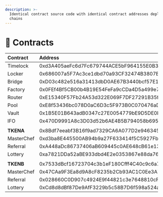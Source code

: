 ```yaml
---
description: >-
  Identical contract source code with identical contract addresses deployed on all chains
  chains
---
```


# 📑 Contracts

| **Contract** | Address | BSC | Heco | Polygon | Fantom |
| :--- | :--- | :---: | :---: | :---: | :---: |
| Timelock | 0xd3A405aeFc6d7Fc679744ACE5bF964155E0B39d9 | [view](https://testnet.bscscan.com/address/0xd3A405aeFc6d7Fc679744ACE5bF964155E0B39d9#code) | [view](https://testnet.hecoinfo.com/address/0xd3A405aeFc6d7Fc679744ACE5bF964155E0B39d9#code) | [view](https://mumbai.polygonscan.com/address/0xd3A405aeFc6d7Fc679744ACE5bF964155E0B39d9#code) | [view](https://testnet.ftmscan.com/address/0xd3A405aeFc6d7Fc679744ACE5bF964155E0B39d9#code) |
| Locker | 0x686007a5F7Ac3ce1dbd70a93CF32474B3807B69d | [view](https://testnet.bscscan.com/address/0x686007a5F7Ac3ce1dbd70a93CF32474B3807B69d#code) | [view](https://testnet.hecoinfo.com/address/0x686007a5F7Ac3ce1dbd70a93CF32474B3807B69d#code) | [view](https://mumbai.polygonscan.com/address/0x686007a5F7Ac3ce1dbd70a93CF32474B3807B69d#code) | [view](https://testnet.ftmscan.com/address/0x686007a5F7Ac3ce1dbd70a93CF32474B3807B69d#code) |
| Bridge | 0xD03c482e516a31413dbD0AE67B3440bcf57E1078 | [view](https://testnet.bscscan.com/address/0xD03c482e516a31413dbD0AE67B3440bcf57E1078#code) | [view](https://testnet.hecoinfo.com/address/0xD03c482e516a31413dbD0AE67B3440bcf57E1078#code) | [view](https://mumbai.polygonscan.com/address/0xD03c482e516a31413dbD0AE67B3440bcf57E1078#code) | [view](https://testnet.ftmscan.com/address/0xD03c482e516a31413dbD0AE67B3440bcf57E1078#code) |
| Factory | 0x0FEf4Bf5CB00b4B19E54FeFa9cCDa4D5a499e7A2 | [view](https://testnet.bscscan.com/address/0x0FEf4Bf5CB00b4B19E54FeFa9cCDa4D5a499e7A2#code) | [view](https://testnet.hecoinfo.com/address/0x0FEf4Bf5CB00b4B19E54FeFa9cCDa4D5a499e7A2#code) | [view](https://mumbai.polygonscan.com/address/0x0FEf4Bf5CB00b4B19E54FeFa9cCDa4D5a499e7A2#code) | [view](https://testnet.ftmscan.com/address/0x0FEf4Bf5CB00b4B19E54FeFa9cCDa4D5a499e7A2#code) |
| Router | 0xE15340F57Fb24A53d322E069F7DF27291B35f89f | [view](https://testnet.bscscan.com/address/0xE15340F57Fb24A53d322E069F7DF27291B35f89f#code) | [view](https://testnet.hecoinfo.com/address/0xE15340F57Fb24A53d322E069F7DF27291B35f89f#code) | [view](https://mumbai.polygonscan.com/address/0xE15340F57Fb24A53d322E069F7DF27291B35f89f#code) | [view](https://testnet.ftmscan.com/address/0xE15340F57Fb24A53d322E069F7DF27291B35f89f#code) |
| Pool | 0xE8f53436bc078D0aC6D3c5F973B0C070476aDf54 | [view](https://testnet.bscscan.com/address/0xE8f53436bc078D0aC6D3c5F973B0C070476aDf54#code) | [view](https://testnet.hecoinfo.com/address/0xE8f53436bc078D0aC6D3c5F973B0C070476aDf54#code) | [view](https://mumbai.polygonscan.com/address/0xE8f53436bc078D0aC6D3c5F973B0C070476aDf54#code) | [view](https://testnet.ftmscan.com/address/0xE8f53436bc078D0aC6D3c5F973B0C070476aDf54#code) |
| Vault | 0x1B5E01B643adB0347c27E0054779bE9D5DE0ba7f | [view](https://testnet.bscscan.com/address/0x1B5E01B643adB0347c27E0054779bE9D5DE0ba7f#code) | [view](https://testnet.hecoinfo.com/address/0x1B5E01B643adB0347c27E0054779bE9D5DE0ba7f#code) | [view](https://mumbai.polygonscan.com/address/0x1B5E01B643adB0347c27E0054779bE9D5DE0ba7f#code) | [view](https://testnet.ftmscan.com/address/0x1B5E01B643adB0347c27E0054779bE9D5DE0ba7f#code) |
| IFO | 0x470D9991A8c3D03d52b6AE4B5B794058b695bE8e | [view](https://testnet.bscscan.com/address/0x470D9991A8c3D03d52b6AE4B5B794058b695bE8e#code) | [view](https://testnet.hecoinfo.com/address/0x470D9991A8c3D03d52b6AE4B5B794058b695bE8e#code) | [view](https://mumbai.polygonscan.com/address/0x470D9991A8c3D03d52b6AE4B5B794058b695bE8e#code) | [view](https://testnet.ftmscan.com/address/0x470D9991A8c3D03d52b6AE4B5B794058b695bE8e#code) |
|  |  |  |  |  |  |
| **TKENA** | 0x8Bdf7eeabf3B16f9ad7329CA6A077D2e9463457d | [view](https://testnet.bscscan.com/address/0x8Bdf7eeabf3B16f9ad7329CA6A077D2e9463457d#code) | [view](https://testnet.hecoinfo.com/address/0x8Bdf7eeabf3B16f9ad7329CA6A077D2e9463457d#code) | [view](https://mumbai.polygonscan.com/address/0x8Bdf7eeabf3B16f9ad7329CA6A077D2e9463457d#code) | [view](https://testnet.ftmscan.com/address/0x8Bdf7eeabf3B16f9ad7329CA6A077D2e9463457d#code) |
| MasterChef | 0xd3ba8E445500AB94b9a27F633414f5C5927FbABc | [view](https://testnet.bscscan.com/address/0xd3ba8E445500AB94b9a27F633414f5C5927FbABc#code) | [view](https://testnet.hecoinfo.com/address/0xd3ba8E445500AB94b9a27F633414f5C5927FbABc#code) | [view](https://mumbai.polygonscan.com/address/0xd3ba8E445500AB94b9a27F633414f5C5927FbABc#code) | [view](https://testnet.ftmscan.com/address/0xd3ba8E445500AB94b9a27F633414f5C5927FbABc#code) |
| Referral | 0xA448aDc86737406aB609445c0AE648cB61e13772 | [view](https://testnet.bscscan.com/address/0xA448aDc86737406aB609445c0AE648cB61e13772#code) | [view](https://testnet.hecoinfo.com/address/0xA448aDc86737406aB609445c0AE648cB61e13772#code) | [view](https://mumbai.polygonscan.com/address/0xA448aDc86737406aB609445c0AE648cB61e13772#code) | [view](https://testnet.ftmscan.com/address/0xA448aDc86737406aB609445c0AE648cB61e13772#code) |
| Lottery | 0xa7821DDa52aBE933dbd4E2e0353867e88da76879 | [view](https://testnet.bscscan.com/address/0xa7821DDa52aBE933dbd4E2e0353867e88da76879#code) | [view](https://testnet.hecoinfo.com/address/0xa7821DDa52aBE933dbd4E2e0353867e88da76879#code) | [view](https://mumbai.polygonscan.com/address/0xa7821DDa52aBE933dbd4E2e0353867e88da76879#code) | [view](https://testnet.ftmscan.com/address/0xa7821DDa52aBE933dbd4E2e0353867e88da76879#code) |
|  |  |  |  |  |  |
| **TKENB** | 0x7533dBcf16723704c3b1eF180Cfff4C40c9c6a77 | [view](https://testnet.bscscan.com/address/0x7533dBcf16723704c3b1eF180Cfff4C40c9c6a77#code) | [view](https://testnet.hecoinfo.com/address/0x7533dBcf16723704c3b1eF180Cfff4C40c9c6a77#code) | [view](https://mumbai.polygonscan.com/address/0x7533dBcf16723704c3b1eF180Cfff4C40c9c6a77#code) | [view](https://testnet.ftmscan.com/address/0x7533dBcf16723704c3b1eF180Cfff4C40c9c6a77#code) |
| MasterChef | 0x47CAa9F3Ea8d9A8cF8235b2Cb93AC1C0Ee3A7821 | [view](https://testnet.bscscan.com/address/0x47CAa9F3Ea8d9A8cF8235b2Cb93AC1C0Ee3A7821#code) | [view](https://testnet.hecoinfo.com/address/0x47CAa9F3Ea8d9A8cF8235b2Cb93AC1C0Ee3A7821#code) | [view](https://mumbai.polygonscan.com/address/0x47CAa9F3Ea8d9A8cF8235b2Cb93AC1C0Ee3A7821#code) | [view](https://testnet.ftmscan.com/address/0x47CAa9F3Ea8d9A8cF8235b2Cb93AC1C0Ee3A7821#code) |
| Referral | 0x028660C0D907c4924E9f44821c3e7648810cFD0E | [view](https://testnet.bscscan.com/address/0x028660C0D907c4924E9f44821c3e7648810cFD0E#code) | [view](https://testnet.hecoinfo.com/address/0x028660C0D907c4924E9f44821c3e7648810cFD0E#code) | [view](https://mumbai.polygonscan.com/address/0x028660C0D907c4924E9f44821c3e7648810cFD0E#code) | [view](https://testnet.ftmscan.com/address/0x028660C0D907c4924E9f44821c3e7648810cFD0E#code) |
| Lottery | 0xCd8d8dBf87De9AfF3229b5c58B7D6f598a524a58 | [view](https://testnet.bscscan.com/address/0xCd8d8dBf87De9AfF3229b5c58B7D6f598a524a58#code) | [view](https://testnet.hecoinfo.com/address/0xCd8d8dBf87De9AfF3229b5c58B7D6f598a524a58#code) | [view](https://mumbai.polygonscan.com/address/0xCd8d8dBf87De9AfF3229b5c58B7D6f598a524a58#code) | [view](https://testnet.ftmscan.com/address/0xCd8d8dBf87De9AfF3229b5c58B7D6f598a524a58#code) |

